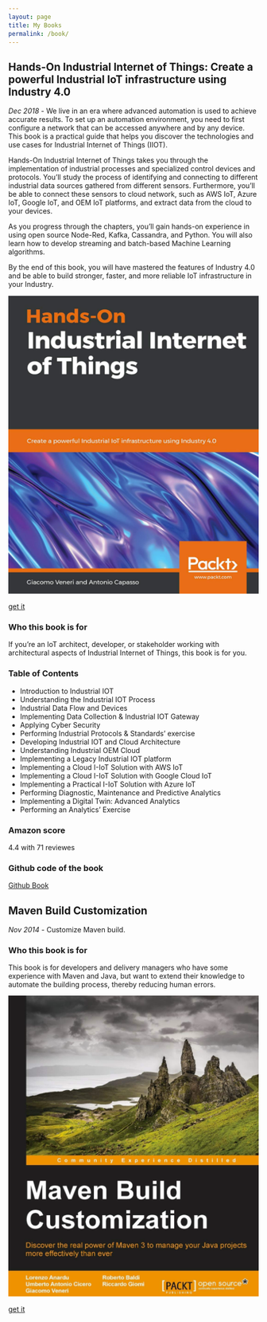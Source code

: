 ```yaml
---
layout: page
title: My Books
permalink: /book/
---
```


## Hands-On Industrial Internet of Things: Create a powerful Industrial IoT infrastructure using Industry 4.0 

*Dec 2018* - We live in an era where advanced automation is used to achieve accurate results. To set up an automation environment, you need to first configure a network that can be accessed anywhere and by any device. This book is a practical guide that helps you discover the technologies and use cases for Industrial Internet of Things (IIOT).

Hands-On Industrial Internet of Things takes you through the implementation of industrial processes and specialized control devices and protocols. You’ll study the process of identifying and connecting to different industrial data sources gathered from different sensors. Furthermore, you’ll be able to connect these sensors to cloud network, such as AWS IoT, Azure IoT, Google IoT, and OEM IoT platforms, and extract data from the cloud to your devices.

As you progress through the chapters, you’ll gain hands-on experience in using open source Node-Red, Kafka, Cassandra, and Python. You will also learn how to develop streaming and batch-based Machine Learning algorithms.

By the end of this book, you will have mastered the features of Industry 4.0 and be able to build stronger, faster, and more reliable IoT infrastructure in your Industry.

![Hands-On Industrial Internet of Things](/book.png "Hands-On Industrial Internet of Things")

[get it](https://amzn.eu/d/6kUUkTy)

### Who this book is for

If you’re an IoT architect, developer, or stakeholder working with architectural aspects of Industrial Internet of Things, this book is for you.

### Table of Contents

* Introduction to Industrial IOT
* Understanding the Industrial IOT Process
* Industrial Data Flow and Devices
* Implementing Data Collection & Industrial IOT Gateway
* Applying Cyber Security
* Performing Industrial Protocols & Standards’ exercise
* Developing Industrial IOT and Cloud Architecture
* Understanding Industrial OEM Cloud
* Implementing a Legacy Industrial IOT platform
* Implementing a Cloud I-IoT Solution with AWS IoT
* Implementing a Cloud I-IoT Solution with Google Cloud IoT
* Implementing a Practical I-IoT Solution with Azure IoT 
* Performing Diagnostic, Maintenance and Predictive Analytics
* Implementing a Digital Twin: Advanced Analytics
* Performing an Analytics’ Exercise

### Amazon score

4.4 with 71 reviewes

### Github code of the book

[Github Book](https://github.com/venergiac/Hands-On-Industrial-Internet-of-Things)


## Maven Build Customization

*Nov 2014* - Customize Maven build.

### Who this book is for

This book is for developers and delivery managers who have some experience with Maven and Java, but want to extend their knowledge to automate the building process, thereby reducing human errors.

![Maven Build Customization](/book_maven.png "Maven Build Customization")

[get it](https://amzn.eu/d/izTIwn4)